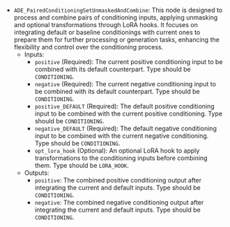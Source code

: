 - `ADE_PairedConditioningSetUnmaskedAndCombine`: This node is designed to process and combine pairs of conditioning inputs, applying unmasking and optional transformations through LoRA hooks. It focuses on integrating default or baseline conditionings with current ones to prepare them for further processing or generation tasks, enhancing the flexibility and control over the conditioning process.
    - Inputs:
        - `positive` (Required): The current positive conditioning input to be combined with its default counterpart. Type should be `CONDITIONING`.
        - `negative` (Required): The current negative conditioning input to be combined with its default counterpart. Type should be `CONDITIONING`.
        - `positive_DEFAULT` (Required): The default positive conditioning input to be combined with the current positive conditioning. Type should be `CONDITIONING`.
        - `negative_DEFAULT` (Required): The default negative conditioning input to be combined with the current negative conditioning. Type should be `CONDITIONING`.
        - `opt_lora_hook` (Optional): An optional LoRA hook to apply transformations to the conditioning inputs before combining them. Type should be `LORA_HOOK`.
    - Outputs:
        - `positive`: The combined positive conditioning output after integrating the current and default inputs. Type should be `CONDITIONING`.
        - `negative`: The combined negative conditioning output after integrating the current and default inputs. Type should be `CONDITIONING`.

